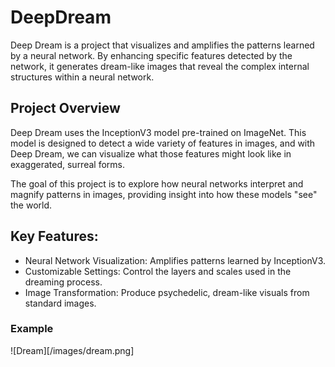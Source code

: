 # DeepDream
Deep Dream is a project that visualizes and amplifies the patterns learned by a neural network. By enhancing specific features detected by the network, it generates dream-like images that reveal the complex internal structures within a neural network.

## Project Overview
Deep Dream uses the InceptionV3 model pre-trained on ImageNet. This model is designed to detect a wide variety of features in images, and with Deep Dream, we can visualize what those features might look like in exaggerated, surreal forms.

The goal of this project is to explore how neural networks interpret and magnify patterns in images, providing insight into how these models "see" the world.

## Key Features:
 * Neural Network Visualization: Amplifies patterns learned by InceptionV3.
 * Customizable Settings: Control the layers and scales used in the dreaming process.
 * Image Transformation: Produce psychedelic, dream-like visuals from standard images.

### Example
![Dream][/images/dream.png]
